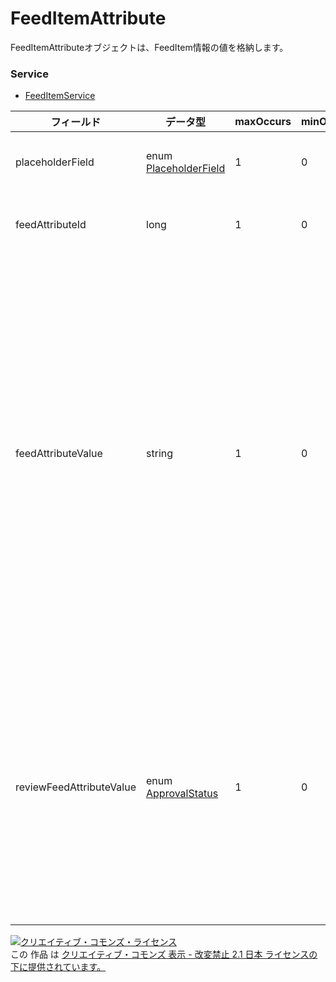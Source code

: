 # FeedItemAttribute
FeedItemAttributeオブジェクトは、FeedItem情報の値を格納します。
### Service
+ [FeedItemService](../services/FeedItemService.md)

| フィールド | データ型 | maxOccurs | minOccurs | response | add | set | remove | 説明 | 
|---|---|---|---|---|---|---|---|---|
| placeholderField| enum <a href="./PlaceholderField_FeedItem.md">PlaceholderField</a>| 1| 0| ○| Requirement（データ自動挿入のみ：Ignore）| Requirement（データ自動挿入のみ：Ignore）| Ignore| FeedItem情報の種類です。 |
| feedAttributeId| long| 1| 0| ○| Ignore（データ自動挿入のみ：Requirement）| Ignore（データ自動挿入のみ：Requirement）| Ignore| Feed属性IDです。 |
| feedAttributeValue| string| 1| 0| ○| Requirement| Requirement| Ignore| FeedItem情報の値です。 更新するときは、このフィールドに値を入力してmutate(SET)リクエストします。<br>※リクエストでは、mutate(ADD)およびmutate(SET)で指定したFeedItem情報の値が入力されます。<br>※レスポンスでは、審査状況が審査中、または配信中の情報が入力されます。<br>※データ自動挿入をご利用の場合は、各属性については以下のように入力してください：<br>・AD_CUSTOMIZER_INTEGER<br>ex) 99999999<br>・AD_CUSTOMIZER_PRICE<br>ex) 19800 or 19,800<br>・AD_CUSTOMIZER_DATE<br>ex) 20151231 235959<br>・AD_CUSTOMIZER_STRING<br>ex) home |
| reviewFeedAttributeValue| enum <a href="./ApprovalStatus.md">ApprovalStatus</a>| 1| 0| ○※| Ignore| Ignore| Ignore| FeedItem情報が審査中のときのみレスポンスされます。審査が完了するとフィールドが含まれなくなります。<br>※リクエストではこのフィールドは使用しません。<br>※レスポンスでは、審査状況が再審査中か、配信審査中の場合のみ、審査中の情報が設定されます。<br>※データ自動挿入のみ、reviewFeedAttributeValueを利用されず、feed AttributeValueで表示がそのまま置き換わります。<br>（審査中及び掲載不可の場合は配信が自動的に停止されます。） |
<a rel="license" href="http://creativecommons.org/licenses/by-nd/2.1/jp/"><img alt="クリエイティブ・コモンズ・ライセンス" style="border-width:0" src="https://i.creativecommons.org/l/by-nd/2.1/jp/88x31.png" /></a><br />この 作品 は <a rel="license" href="http://creativecommons.org/licenses/by-nd/2.1/jp/">クリエイティブ・コモンズ 表示 - 改変禁止 2.1 日本 ライセンスの下に提供されています。</a>
